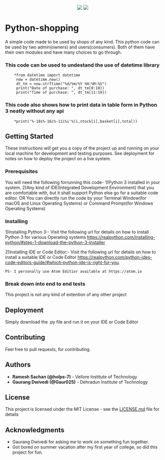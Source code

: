 <center>
  
![](https://img.shields.io/badge/author-Ramesh%20Sachan-brightgreen) ![](https://img.shields.io/badge/licence-MIT-green)

</center>

# Python-shopping

A simple code made to be used by shops of any kind. This python code can be used by two admin(owners) and users(consumers).
Both of them have their own modules and have many choices to go through.


### This code can be used to undestand the use of datetime library
        *from datetime import datetime
         now = datetime.now()
         dt_tm = now.strftime("%d/%m/%Y %H:%M:%S")
         print("Date of purchase: ", dt_tm[0:10])
         print("Time of purchase: ", dt_tm[11:19])


### This code also shows how to print data in table form in Python 3 neatly without any api
        *print('%-18s%-16i%-11i%i'%(i,stock[i],basket[i],total))


## Getting Started

These instructions will get you a copy of the project up and running on your local machine for development and testing purposes. See deployment for notes on how to deploy the project on a live system.


### Prerequisites

You will need the following forrunning this code-
    1)Python 3 installed in your system.
    2)Any kind of IDE(Integrated Development Environment) that you are comfortable with, but it shall support Python else go          for a suitable code editor.
                                                          OR
      You can directly run the code by your Terminal Window(for macOS and Linux Operating Systems) or Command Prompt(for              Windows Operating Systems)


### Installing

1)Installing Python 3:- Visit the following url for details on how to install Python 3 for various Operating systems                                    https://realpython.com/installing-python/#step-1-download-the-python-3-installer

2)Installing IDE or Code Editor:- Visit the following url for details on how to install a suitable IDE or Code Editor                                            https://realpython.com/python-ides-code-editors-guide/#which-python-ide-is-right-for-you

        
    PS- I personally use Atom Editior available at https://atom.io


### Break down into end to end tests

This project is not any kind of extention of any other project


## Deployment

Simply download the .py file and run it on your IDE or Code Editor


## Contributing

Feel free to pull requests, for contributing.


## Authors

  * **Ramesh Sachan (@holps-7)** - Vellore Institute of Technology
  * **Gaurang Dwivedi (@Gaur025)** - Dehradun Institute of Technology

## License

This project is licensed under the MIT License - see the [LICENSE.md](LICENSE.md) file for details

## Acknowledgments

* Gaurang Dwivedi for asking me to work on something fun together.
* Got bored on summer vacation after my first year of college, so did this project for fun.
